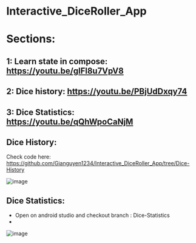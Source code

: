 # Interactive_DiceRoller_App
# Sections:
## 1: Learn state in compose: https://youtu.be/glFl8u7VpV8
## 2: Dice history: https://youtu.be/PBjUdDxqy74
## 3: Dice Statistics:  https://youtu.be/qQhWpoCaNjM

## Dice History:
Check code here: https://github.com/Gianguyen1234/Interactive_DiceRoller_App/tree/Dice-History

![image](https://github.com/user-attachments/assets/c62a6f2a-d8f5-493f-81b2-adee60de1f32)

## Dice Statistics:
- Open on android studio and checkout branch : Dice-Statistics
- 
![image](https://github.com/user-attachments/assets/95a63452-0a52-4ab4-9923-c5362ec59bb9)


